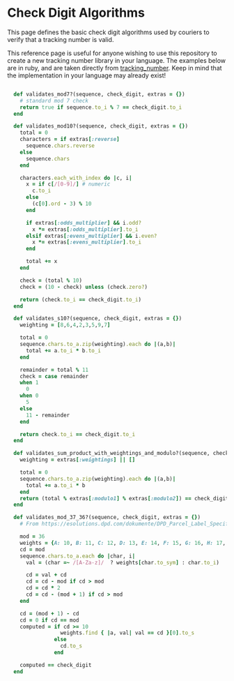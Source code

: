 # Check Digit Algorithms

This page defines the basic check digit algorithms used by couriers to verify that a tracking number is valid.

This reference page is useful for anyone wishing to use this repository to create a new tracking number library in your language. The examples below are in ruby, and are taken directly from [tracking_number](https://github.com/jkeen/tracking_number/). Keep in mind that the implementation in your language may already exist!

```ruby

  def validates_mod7?(sequence, check_digit, extras = {})
    # standard mod 7 check
    return true if sequence.to_i % 7 == check_digit.to_i
  end

  def validates_mod10?(sequence, check_digit, extras = {})
    total = 0
    characters = if extras[:reverse]
      sequence.chars.reverse
    else
      sequence.chars
    end

    characters.each_with_index do |c, i|
      x = if c[/[0-9]/] # numeric
        c.to_i
      else
        (c[0].ord - 3) % 10
      end

      if extras[:odds_multiplier] && i.odd?
        x *= extras[:odds_multiplier].to_i
      elsif extras[:evens_multiplier] && i.even?
        x *= extras[:evens_multiplier].to_i
      end

      total += x
    end

    check = (total % 10)
    check = (10 - check) unless (check.zero?)

    return (check.to_i == check_digit.to_i)
  end

  def validates_s10?(sequence, check_digit, extras = {})
    weighting = [8,6,4,2,3,5,9,7]

    total = 0
    sequence.chars.to_a.zip(weighting).each do |(a,b)|
      total += a.to_i * b.to_i
    end

    remainder = total % 11
    check = case remainder
    when 1
      0
    when 0
      5
    else
      11 - remainder
    end

    return check.to_i == check_digit.to_i
  end

  def validates_sum_product_with_weightings_and_modulo?(sequence, check_digit, extras = {})
    weighting = extras[:weightings] || []

    total = 0
    sequence.chars.to_a.zip(weighting).each do |(a,b)|
      total += a.to_i * b
    end
    return (total % extras[:modulo1] % extras[:modulo2]) == check_digit.to_i
  end

  def validates_mod_37_36?(sequence, check_digit, extras = {})
    # From https://esolutions.dpd.com/dokumente/DPD_Parcel_Label_Specification_2.4.1_EN.pdf

    mod = 36
    weights = {A: 10, B: 11, C: 12, D: 13, E: 14, F: 15, G: 16, H: 17, I: 18, J: 19, K: 20, L: 21, M: 22, N: 23, O: 24, P: 25, Q: 26, R: 27, S: 28, T: 29, U: 30, V: 31, W: 32, X: 33, Y: 34, Z: 35}
    cd = mod
    sequence.chars.to_a.each do |char, i|
      val = (char =~ /[A-Za-z]/  ? weights[char.to_sym] : char.to_i)

      cd = val + cd
      cd = cd - mod if cd > mod
      cd = cd * 2
      cd = cd - (mod + 1) if cd > mod
    end

    cd = (mod + 1) - cd
    cd = 0 if cd == mod
    computed = if cd >= 10
                 weights.find { |a, val| val == cd }[0].to_s
               else
                 cd.to_s
               end

    computed == check_digit
  end
  
```
